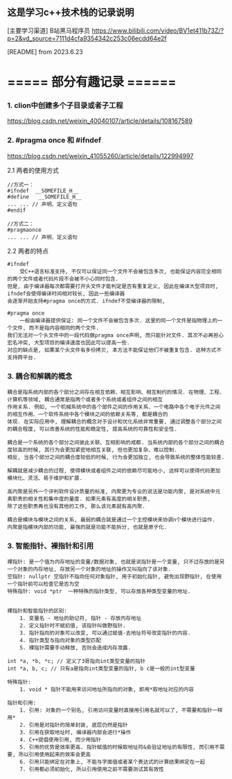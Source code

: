 ## 这是学习c++技术栈的记录说明

[主要学习渠道] B站黑马程序员
https://www.bilibili.com/video/BV1et411b73Z/?p=2&vd_source=7111d4cfa9354342c253c06ecdd64e2f

[README] from 2023.6.23


# ===== 部分有趣记录  ====== #

### 1. clion中创建多个子目录或者子工程

https://blog.csdn.net/weixin_40040107/article/details/108167589

### 2. #pragma once 和 #ifndef

https://blog.csdn.net/weixin_41055260/article/details/122994997

2.1 两者的使用方式

    //方式一：
    #ifndef  __SOMEFILE_H__
    #define   __SOMEFILE_H__
    ... ... // 声明、定义语句
    #endif
    
    //方式二：
    #pragmaonce
    ... ... // 声明、定义语句

2.2 两者的特点

    #ifndef 
        受C++语言标准支持, 不仅可以保证同一个文件不会被包含多次, 也能保证内容完全相同的两个文件或者代码片段不会被不小心同时包含. 
    但是, 由于编译器每次都需要打开头文件才能判定是否有重复定义, 因此在编译大型项目时, ifndef会使得编译时间相对较长, 因此一些编译器
    会逐渐开始支持#pragma once的方式. ifndef不受编译器的限制, 

    #pragma once
        一般由编译器提供保证: 同一个文件不会被包含多次. 这里的同一个文件是指物理上的一个文件, 而不是指内容相同的两个文件.
    我们无法对一个头文件中的一段代码做pragma once声明, 而只能针对文件. 其次不必再担心宏名冲突, 大型项目的编译速度也因此可以提高一些.
    对应的缺点是, 如果某个头文件有多份拷贝, 本方法不能保证他们不被重复包含. 这种方式不支持跨平台.


### 3. 耦合和解耦的概念
    耦合是指系统内部的各个部分之间存在相互依赖、相互影响、相互制约的情况. 在物理、工程、计算机等领域, 耦合通常是指两个或者多个系统或者组件之间的相互
    作用关系. 例如, 一个机械系统中的各个部件之间的作用关系、一个电路中各个电子元件之间的相互作用、一个软件系统中各个模块之间的依赖关系等, 都是耦合的
    体现. 在实际应用中, 理解耦合的概念对于设计和优化系统非常重要, 通过调整各个部分之间的耦合程度, 可以改善系统的性能和稳定性, 提高系统的可靠性和安全性.

    耦合是一个系统的各个部分之间彼此关联、互相影响的成都. 当系统内部的各个部分之间的耦合度较高的时候, 其行为会更加紧密地相互关联, 但也更加复杂、难以控制.
    相反, 当各个部分之间的耦合度较低的时候, 行为会更加独立, 也会导致系统的整体性能较差.

    解耦就是减少耦合的过程, 使得模块或者组件之间的依赖尽可能地小, 这样可以使得代码更加模块化、灵活、易于维护和扩展.

    高内聚是另外一个评判软件设计质量的标准, 内聚更为专业的说法是功能内聚, 是对系统中元素职责的相关性和集中度的量度. 如果元素有高度的相关职责, 
    除了这些职责再也没有其他的工作, 那么该元素就有高内聚.

    耦合是模块与模块之间的关系, 最弱的耦合就是通过一个主控模块来协调n个模块进行运作. 
    内聚是指模块内部的功能, 最强的就是功能不能拆分, 也就是原子化. 

### 3. 智能指针、裸指针和引用

    裸指针: 是一个值为内存地址的变量/数据对象, 也就是说指针是一个变量, 只不过存放的是另一个对象的内存地址, 存放另一个对象的地址的操作又叫指向了该对象.
    空指针: nullptr 空指针不指向任何对象指针, 用于初始化指针, 避免出现野指针, 在使用一个指针前可以检查它是否为空
    特殊指针: void *ptr  一种特殊的指针类型, 可以存放各种类型变量的地址. 
    

    裸指针和智能指针的区别:
        1. 变量名 - 地址的助记符, 指针 - 存放内存地址
        2. 定义指针时不赋初值, 该指针叫做野指针. 
        3. 指针指向的对象可以改变, 可以通过赋值-去地址符号改变指针的内容.
        4. 指针类型与指向对象的类型匹配
        5. 裸指针需要手动释放, 否则会造成内存泄露.

    int *a, *b, *c; // 定义了3哥指向int类型变量的指针
    int *a, b, c; // 只有a是指向int类型变量的指针, b c是一般的int型变量

    特殊指针:
        1. void * 指针不能用来访问地址所指向的对象, 即用*取地址对应的内容

    指针和引用:
        1. 引用: 对象的一个别名, 引用访问变量时直接用引用名就可以了, 不需要和指针一样用*
        2. 引用是对指针的简单封装, 底层仍然是指针
        3. 引用在获取地址时, 编译器内部会进行*操作
        4. C++提倡使用引用, 而少用指针
        5. 引用的优势是效率更高. 指针赋值的时候取地址符&会验证地址的有限性, 而引用不需要, 所以引用使用起来的效率会更高
        6. 引用只能绑定在对象上, 不能与字面值或者某个表达式的计算结果绑定在一起
        7. 引用都必须初始化, 所以引用使用之前不需要测试其有效性




    






